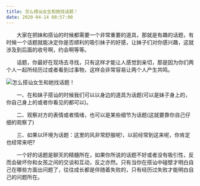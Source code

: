 ```yaml
---
title: 怎么搭讪女生和她找话题！
date: 2020-04-14 08:57:00
---
```




　　大家在把妹和搭讪的时候都需要一个非常重要的道具，那就是有趣的话题，有时候一个话题就能决定你是否顺利的吸引妹子的好感，让妹子们对你感兴趣，这就涉及到后面的收号啊，约会啊等等。

　　话题，你最好在现场去寻找，只有这样才能让人感觉到亲切，那是因为你们两个人一起所经历过或者看到过事物，这样会非常容易让两个人产生共鸣。

![怎么搭讪女生和她找话题！](/img/d75295e52bb49872c95b7c0c11390106.jpg)

　　一、在和妹子搭讪的时候我们可以以身边的道具为话题(可以是妹子身上的，你自己身上的或者你看见的都可以)。

　　二、观察对方的表情或者情绪，也可以是某些细节为话题(这就要靠你自己仔细的观察了)

　　三、如果以环境为话题：这里的风非常舒服呢!，以前经常到这来呢，你肯定也经常来吧?

　　一个好的话题是聊天的精髓所在，如果你所说的话题不好或者没有吸引性，反而会破坏你和女孩之间的交谈和互动，反之亦然。只有当你在搭讪中碰壁才明白自己在哪些方面出问题了，往往成长都是伴随着失败的，只有经历过失败才能明白自己的问题所在。